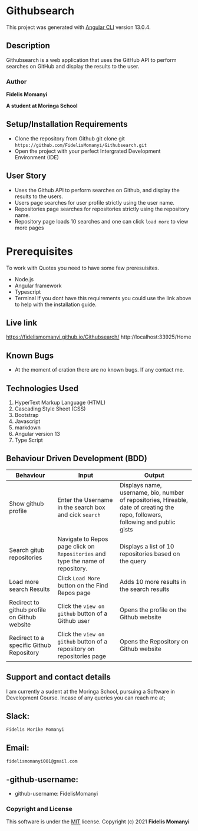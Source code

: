 # Githubsearch

This project was generated with [Angular CLI](https://github.com/angular/angular-cli) version 13.0.4.


## Description

Githubsearch is a web application that uses the GitHub API to perform searches on GitHub and display the results to the user.

### Author

**Fidelis Momanyi**

**A student at Moringa School**
## Setup/Installation Requirements

* Clone the repository from Github
git clone git ```https://github.com/FidelisMomanyi/Githubsearch.git```
* Open the project with your perfect Intergrated Development Environment (IDE)

## User Story
- Uses the Github API to perform searches on Github, and display the results to the users.
- Users page searches for user profile strictly using the user name.
- Repositories page searches for repositories strictly using the repository name.
- Repository page loads 10 searches and one can click `load more` to view more pages

# Prerequisites
To work with Quotes you need to have some few preresuisites.
- Node.js
- Angular framework
- Typescript
- Terminal
If you dont have this requirements you could use the link above to help with the installation guide.

## Live link

https://fidelismomanyi.github.io/Githubsearch/
http://localhost:33925/Home

## Known Bugs

* At the moment of cration there are no known bugs. If any contact me.

## Technologies Used

1. HyperText Markup Language (HTML)
2. Cascading Style Sheet (CSS)
3. Bootstrap
4. Javascript
5. markdown
6. Angular version 13
7. Type Script

## Behaviour Driven Development (BDD)

| Behaviour | Input | Output |
| --------- | ------| ------ |
|Show github profile|Enter the Username in the search box and cick `search`|Displays name, username, bio, number of repositories, Hireable, date of creating the repo, followers, following and public gists|
|Search gitub repositories | Navigate to Repos page click on `Repositories` and type the name of repository.|Displays a list of 10 repositories based on the query|
|Load more search Results |Click `Load More` button on the Find Repos page |Adds 10 more results in the search results|
|Redirect to github profile on Github website | Click the `view on github` button of a Github user | Opens the profile on the Github website|
|Redirect to a specific Github Repository | Click the `view on github` button of a repository on repositories page | Opens the Repository on Github website |

## Support and contact details

I am currently a sudent at the Moringa School, pursuing a Software in Development Course.
Incase of any queries you can reach me at;

## Slack: 
```
Fidelis Morike Momanyi
```
## Email:
```
fidelismomanyi001@gmail.com
```
## -github-username:
* github-username: FidelisMomanyi

### Copyright and License
This software is under the [MIT](License) license. Copyright (c) 2021 **Fidelis Momanyi**


